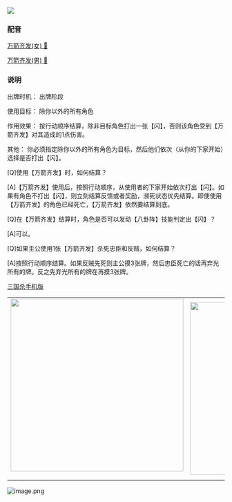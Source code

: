 ![](resource:assets/images/card/card_91.png) 


### 配音


[万箭齐发(女) 🎵 ](trick_raining_arrows_dub_female.mp3)

[万箭齐发(男) 🎵 ](trick_raining_arrows_dub_male.mp3)


### 说明
出牌时机：  出牌阶段

使用目标：  除你以外的所有角色

作用效果：  按行动顺序结算，除非目标角色打出一张【闪】，否则该角色受到【万箭齐发】对其造成的1点伤害。

其他：        你必须指定除你以外的所有角色为目标，然后他们依次（从你的下家开始）选择是否打出【闪】。



[Q]使用【万箭齐发】时，如何结算？

[A]【万箭齐发】使用后，按照行动顺序，从使用者的下家开始依次打出【闪】。如果有角色不打出【闪】，则立刻结算反馈或者奖励，濒死状态优先结算。即使使用【万箭齐发】的角色已经死亡，【万箭齐发】依然要结算到底。



[Q]在【万箭齐发】结算时，角色是否可以发动【八卦阵】技能判定出【闪】？

[A]可以。



[Q]如果主公使用1张【万箭齐发】杀死忠臣和反贼，如何结算？

[A]按照行动顺序结算。如果反贼先死则主公摸3张牌，然后忠臣死亡的话再弃光所有的牌。反之先弃光所有的牌在再摸3张牌。

 [三国杀手机版](https://apps.apple.com/cn/app/%E4%B8%89%E5%9B%BD%E6%9D%80%E9%97%AE%E9%A2%98%E7%AD%94%E7%96%91/id527602078)
    <div style="text-align: center"><table><tr>
    <td style="text-align: center">
<img src="https://is4-ssl.mzstatic.com/image/thumb/PurpleSource116/v4/1b/38/06/1b380673-fa07-7d70-76af-cc625e8e7894/97f20edf-1616-4b93-9e88-fbaebfe22faf_page-0.jpg/460x0w.webp" height="400">
</td>
<td style="text-align: center">
<img src="https://is5-ssl.mzstatic.com/image/thumb/PurpleSource126/v4/f6/ae/05/f6ae053d-def3-e9be-a991-74954202adad/7a500a3f-0dc0-4c7a-8287-6eed7e11d2b4_page-1.jpg/460x0w.webp" height="400">
</td>
<td style="text-align: center">
<img src="https://is2-ssl.mzstatic.com/image/thumb/PurpleSource126/v4/f3/38/97/f33897de-2a22-ec13-1832-60c35c10fe7c/7fbfdcd6-9f03-45ce-8dc1-bad59b0e5f5d_page-2.jpg/460x0w.webp" height="400">
</td>
<td style="text-align: center">
<img src="https://is2-ssl.mzstatic.com/image/thumb/PurpleSource116/v4/7c/bf/db/7cbfdbb7-8d99-a661-c3a7-bc4e3fdb840a/5e805d5e-b991-4341-bdf6-233a5dd8d703_page-3.jpg/460x0w.webp" height="400">
</td>
</tr>
</table>
</div>
    
 ![image.png](https://s2.loli.net/2022/01/10/Z85EF3hBpvU41oI.png)
